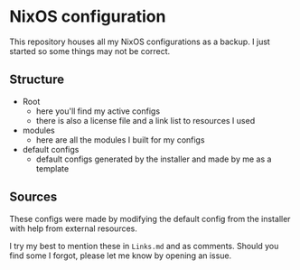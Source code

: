 # NixOS configuration

This repository houses all my NixOS configurations as a backup. I just started so some things may not be correct.

## Structure
- Root
    - here you'll find my active configs
    - there is also a license file and a link list to resources I used
- modules
    - here are all the modules I built for my configs
- default configs
    - default configs generated by the installer and made by me as a template
## Sources

These configs were made by modifying the default config from the installer with help from external resources.

I try my best to mention these in `Links.md` and as comments. Should you find some I forgot, please let me know by opening an issue.
